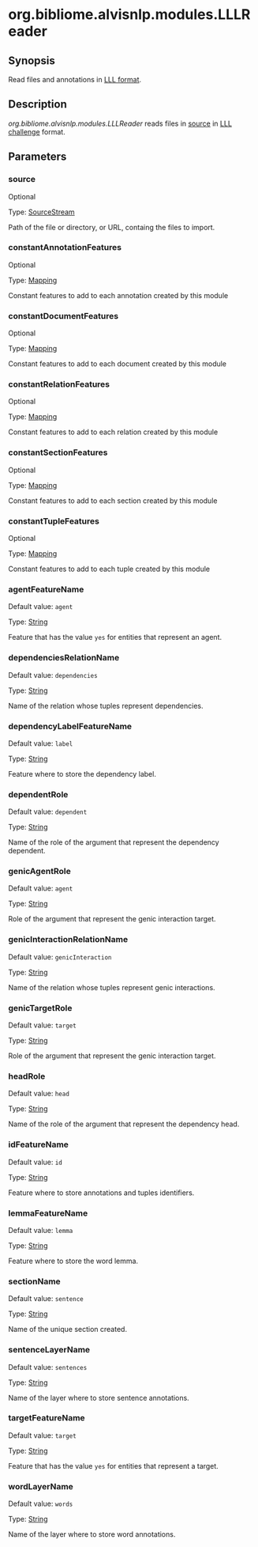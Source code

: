 # org.bibliome.alvisnlp.modules.LLLReader

## Synopsis

Read files and annotations in [LLL format](XXX).

## Description

*org.bibliome.alvisnlp.modules.LLLReader* reads files in [source](#source) in [LLL challenge](XXX) format.

## Parameters

<a name="source">

### source

Optional

Type: [SourceStream](../converter/org.bibliome.util.streams.SourceStream)

Path of the file or directory, or URL, containg the files to import.

<a name="constantAnnotationFeatures">

### constantAnnotationFeatures

Optional

Type: [Mapping](../converter/alvisnlp.module.types.Mapping)

Constant features to add to each annotation created by this module

<a name="constantDocumentFeatures">

### constantDocumentFeatures

Optional

Type: [Mapping](../converter/alvisnlp.module.types.Mapping)

Constant features to add to each document created by this module

<a name="constantRelationFeatures">

### constantRelationFeatures

Optional

Type: [Mapping](../converter/alvisnlp.module.types.Mapping)

Constant features to add to each relation created by this module

<a name="constantSectionFeatures">

### constantSectionFeatures

Optional

Type: [Mapping](../converter/alvisnlp.module.types.Mapping)

Constant features to add to each section created by this module

<a name="constantTupleFeatures">

### constantTupleFeatures

Optional

Type: [Mapping](../converter/alvisnlp.module.types.Mapping)

Constant features to add to each tuple created by this module

<a name="agentFeatureName">

### agentFeatureName

Default value: `agent`

Type: [String](../converter/java.lang.String)

Feature that has the value `yes` for entities that represent an agent.

<a name="dependenciesRelationName">

### dependenciesRelationName

Default value: `dependencies`

Type: [String](../converter/java.lang.String)

Name of the relation whose tuples represent dependencies.

<a name="dependencyLabelFeatureName">

### dependencyLabelFeatureName

Default value: `label`

Type: [String](../converter/java.lang.String)

Feature where to store the dependency label.

<a name="dependentRole">

### dependentRole

Default value: `dependent`

Type: [String](../converter/java.lang.String)

Name of the role of the argument that represent the dependency dependent.

<a name="genicAgentRole">

### genicAgentRole

Default value: `agent`

Type: [String](../converter/java.lang.String)

Role of the argument that represent the genic interaction target.

<a name="genicInteractionRelationName">

### genicInteractionRelationName

Default value: `genicInteraction`

Type: [String](../converter/java.lang.String)

Name of the relation whose tuples represent genic interactions.

<a name="genicTargetRole">

### genicTargetRole

Default value: `target`

Type: [String](../converter/java.lang.String)

Role of the argument that represent the genic interaction target.

<a name="headRole">

### headRole

Default value: `head`

Type: [String](../converter/java.lang.String)

Name of the role of the argument that represent the dependency head.

<a name="idFeatureName">

### idFeatureName

Default value: `id`

Type: [String](../converter/java.lang.String)

Feature where to store annotations and tuples identifiers.

<a name="lemmaFeatureName">

### lemmaFeatureName

Default value: `lemma`

Type: [String](../converter/java.lang.String)

Feature where to store the word lemma.

<a name="sectionName">

### sectionName

Default value: `sentence`

Type: [String](../converter/java.lang.String)

Name of the unique section created.

<a name="sentenceLayerName">

### sentenceLayerName

Default value: `sentences`

Type: [String](../converter/java.lang.String)

Name of the layer where to store sentence annotations.

<a name="targetFeatureName">

### targetFeatureName

Default value: `target`

Type: [String](../converter/java.lang.String)

Feature that has the value `yes` for entities that represent a target.

<a name="wordLayerName">

### wordLayerName

Default value: `words`

Type: [String](../converter/java.lang.String)

Name of the layer where to store word annotations.

